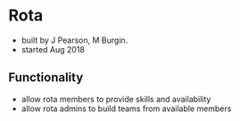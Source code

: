 # Rota
* built by J Pearson, M Burgin. 
* started Aug 2018

## Functionality
* allow rota members to provide skills and availability
* allow rota admins to build teams from available members
